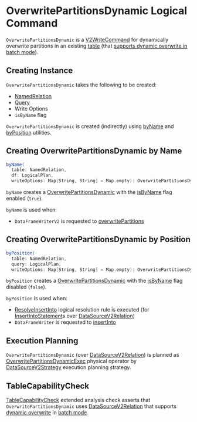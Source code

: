 # OverwritePartitionsDynamic Logical Command

`OverwritePartitionsDynamic` is a [V2WriteCommand](V2WriteCommand.md) for dynamically overwrite partitions in an existing [table](#table) (that [supports dynamic overwrite in batch mode](#tablecapabilitycheck)).

## Creating Instance

`OverwritePartitionsDynamic` takes the following to be created:

* <span id="table"> [NamedRelation](NamedRelation.md)
* <span id="query"> [Query](LogicalPlan.md)
* <span id="writeOptions"> Write Options
* <span id="isByName"> `isByName` flag

`OverwritePartitionsDynamic` is created (indirectly) using [byName](#byName) and [byPosition](#byPosition) utilities.

## <span id="byName"> Creating OverwritePartitionsDynamic by Name

```scala
byName(
  table: NamedRelation,
  df: LogicalPlan,
  writeOptions: Map[String, String] = Map.empty): OverwritePartitionsDynamic
```

`byName` creates a [OverwritePartitionsDynamic](#creating-instance) with the [isByName](#isByName) flag enabled (`true`).

`byName` is used when:

* `DataFrameWriterV2` is requested to [overwritePartitions](../DataFrameWriterV2.md#overwritePartitions)

## <span id="byPosition"> Creating OverwritePartitionsDynamic by Position

```scala
byPosition(
  table: NamedRelation,
  query: LogicalPlan,
  writeOptions: Map[String, String] = Map.empty): OverwritePartitionsDynamic
```

`byPosition` creates a [OverwritePartitionsDynamic](#creating-instance) with the [isByName](#isByName) flag disabled (`false`).

`byPosition` is used when:

* [ResolveInsertInto](../logical-analysis-rules/ResolveInsertInto.md) logical resolution rule is executed (for [InsertIntoStatement](InsertIntoStatement.md)s over [DataSourceV2Relation](DataSourceV2Relation.md))
* `DataFrameWriter` is requested to [insertInto](../DataFrameWriter.md#insertInto)

## Execution Planning

`OverwritePartitionsDynamic` (over [DataSourceV2Relation](DataSourceV2Relation.md)) is planned as [OverwritePartitionsDynamicExec](../physical-operators/OverwritePartitionsDynamicExec.md) physical operator by [DataSourceV2Strategy](../execution-planning-strategies/DataSourceV2Strategy.md) execution planning strategy.

## TableCapabilityCheck

[TableCapabilityCheck](../logical-analysis-rules/TableCapabilityCheck.md) extended analysis check asserts that `OverwritePartitionsDynamic` uses [DataSourceV2Relation](DataSourceV2Relation.md) that supports [dynamic overwrite](../connector/TableCapability.md#OVERWRITE_DYNAMIC) in [batch mode](../connector/TableCapability.md#BATCH_WRITE).
